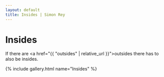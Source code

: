 ```yaml
---
layout: default
title: Insides | Simon Rey
---
```


# Insides

If there are <a href="{{ "outsides" | relative_url }}">outsides</a> there has to also be 
insides.

{% include gallery.html name="Insides" %}